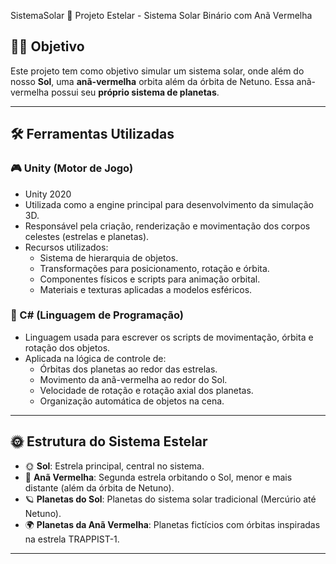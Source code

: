  SistemaSolar 🌌 Projeto Estelar - Sistema Solar Binário com Anã Vermelha



## 👨‍🚀 Objetivo

Este projeto tem como objetivo simular um sistema solar, onde além do nosso **Sol**, uma **anã-vermelha** orbita além da órbita de Netuno. Essa anã-vermelha possui seu **próprio sistema de planetas**.

---

## 🛠️ Ferramentas Utilizadas

### 🎮 Unity (Motor de Jogo)
- Unity 2020
- Utilizada como a engine principal para desenvolvimento da simulação 3D.
- Responsável pela criação, renderização e movimentação dos corpos celestes (estrelas e planetas).
- Recursos utilizados:
  - Sistema de hierarquia de objetos.
  - Transformações para posicionamento, rotação e órbita.
  - Componentes físicos e scripts para animação orbital.
  - Materiais e texturas aplicadas a modelos esféricos.

### 🧠 C# (Linguagem de Programação)
- Linguagem usada para escrever os scripts de movimentação, órbita e rotação dos objetos.
- Aplicada na lógica de controle de:
  - Órbitas dos planetas ao redor das estrelas.
  - Movimento da anã-vermelha ao redor do Sol.
  - Velocidade de rotação e rotação axial dos planetas.
  - Organização automática de objetos na cena.

---

## 🌞 Estrutura do Sistema Estelar

- 🌞 **Sol**: Estrela principal, central no sistema.
- 🔴 **Anã Vermelha**: Segunda estrela orbitando o Sol, menor e mais distante (além da órbita de Netuno).
- 🪐 **Planetas do Sol**: Planetas do sistema solar tradicional (Mercúrio até Netuno).
- 🌍 **Planetas da Anã Vermelha**: Planetas fictícios com órbitas inspiradas na estrela TRAPPIST-1.

---
